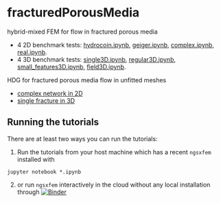 # fracturedPorousMedia
hybrid-mixed FEM for flow in fractured porous media

+ 4 2D benchmark tests:  [hydrocoin.ipynb](hydrocoin.ipynb), 
[geiger.ipynb](geiger.ipynb), [complex.ipynb](complex.ipynb), 
[real.ipynb](real.ipynb).
+ 4 3D benchmark tests: 
[single3D.ipynb](single3D.ipynb), 
  [regular3D.ipynb](regular3D.ipynb), 
  [small_features3D.ipynb](small_features3D.ipynb), 
[field3D.ipynb](field3D.ipynb).

HDG for fractured porous media flow in unfitted meshes
+ [complex network in 2D](complex2D-HDG.ipynb)
+ [single fracture in 3D](single3Dhex-HDG.ipynb)

## Running the tutorials
There are at least two ways you can run the tutorials:
1. Run the tutorials from your host machine which has a recent `ngsxfem` installed with 
``` {.shell}
jupyter notebook *.ipynb
```

2. or run `ngsxfem` interactively in the cloud without any local installation through 
[![Binder](https://mybinder.org/badge_logo.svg)](https://mybinder.org/v2/gh/gridfunction/fracturedPorousMedia/HEAD?labpath=complex2D-HDG.ipynb)

